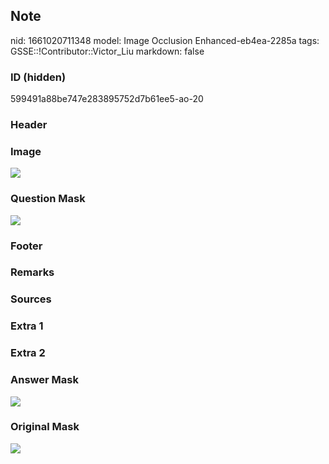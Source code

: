 ## Note
nid: 1661020711348
model: Image Occlusion Enhanced-eb4ea-2285a
tags: GSSE::!Contributor::Victor_Liu
markdown: false

### ID (hidden)
599491a88be747e283895752d7b61ee5-ao-20

### Header


### Image
<img src="tmp8qbv8a3m.png">

### Question Mask
<img src="599491a88be747e283895752d7b61ee5-ao-20-Q.svg">

### Footer


### Remarks


### Sources


### Extra 1


### Extra 2


### Answer Mask
<img src="599491a88be747e283895752d7b61ee5-ao-20-A.svg">

### Original Mask
<img src="599491a88be747e283895752d7b61ee5-ao-O.svg">
